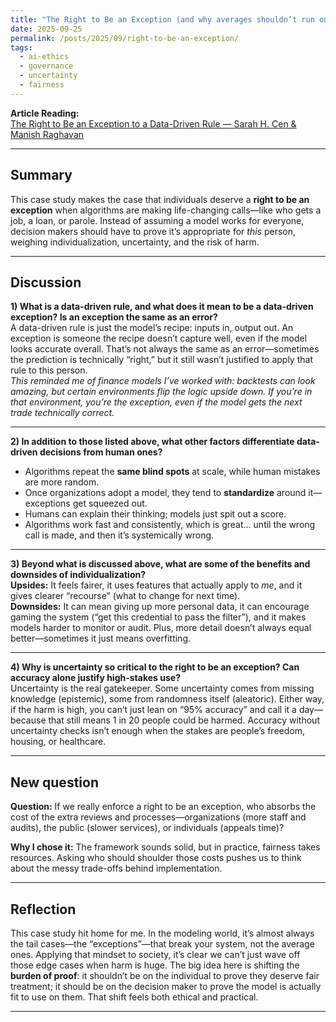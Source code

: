 ```yaml
---
title: "The Right to Be an Exception (and why averages shouldn’t run our lives)"
date: 2025-09-25
permalink: /posts/2025/09/right-to-be-an-exception/
tags:
  - ai-ethics
  - governance
  - uncertainty
  - fairness
---
```


**Article Reading:**  
[The Right to Be an Exception to a Data-Driven Rule — Sarah H. Cen & Manish Raghavan](https://mit-serc.pubpub.org/pub/right-to-be-exception/release/2)  

---

## Summary

This case study makes the case that individuals deserve a **right to be an exception** when algorithms are making life-changing calls—like who gets a job, a loan, or parole. Instead of assuming a model works for everyone, decision makers should have to prove it’s appropriate for *this* person, weighing individualization, uncertainty, and the risk of harm.

---

## Discussion

**1) What is a data-driven rule, and what does it mean to be a data-driven exception? Is an exception the same as an error?**  
A data-driven rule is just the model’s recipe: inputs in, output out. An exception is someone the recipe doesn’t capture well, even if the model looks accurate overall. That’s not always the same as an error—sometimes the prediction is technically “right,” but it still wasn’t justified to apply that rule to this person.  
*This reminded me of finance models I’ve worked with: backtests can look amazing, but certain environments flip the logic upside down. If you’re in that environment, you’re the exception, even if the model gets the next trade technically correct.*

---

**2) In addition to those listed above, what other factors differentiate data-driven decisions from human ones?**  
- Algorithms repeat the **same blind spots** at scale, while human mistakes are more random.  
- Once organizations adopt a model, they tend to **standardize** around it—exceptions get squeezed out.  
- Humans can explain their thinking; models just spit out a score.  
- Algorithms work fast and consistently, which is great… until the wrong call is made, and then it’s systemically wrong.

---

**3) Beyond what is discussed above, what are some of the benefits and downsides of individualization?**  
**Upsides:** It feels fairer, it uses features that actually apply to *me*, and it gives clearer “recourse” (what to change for next time).  
**Downsides:** It can mean giving up more personal data, it can encourage gaming the system (“get this credential to pass the filter”), and it makes models harder to monitor or audit. Plus, more detail doesn’t always equal better—sometimes it just means overfitting.

---

**4) Why is uncertainty so critical to the right to be an exception? Can accuracy alone justify high-stakes use?**  
Uncertainty is the real gatekeeper. Some uncertainty comes from missing knowledge (epistemic), some from randomness itself (aleatoric). Either way, if the harm is high, you can’t just lean on “95% accuracy” and call it a day—because that still means 1 in 20 people could be harmed. Accuracy without uncertainty checks isn’t enough when the stakes are people’s freedom, housing, or healthcare.

---

## New question

**Question:** If we really enforce a right to be an exception, who absorbs the cost of the extra reviews and processes—organizations (more staff and audits), the public (slower services), or individuals (appeals time)?  

**Why I chose it:** The framework sounds solid, but in practice, fairness takes resources. Asking who should shoulder those costs pushes us to think about the messy trade-offs behind implementation.

---

## Reflection

This case study hit home for me. In the modeling world, it’s almost always the tail cases—the “exceptions”—that break your system, not the average ones. Applying that mindset to society, it’s clear we can’t just wave off those edge cases when harm is huge. The big idea here is shifting the **burden of proof**: it shouldn’t be on the individual to prove they deserve fair treatment; it should be on the decision maker to prove the model is actually fit to use on them. That shift feels both ethical and practical.

---